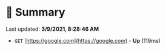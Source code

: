 # 📖 Summary
Last updated: **3/9/2021, 8:28:46 AM**

- `GET` [https://google.com](https://google.com) - **Up** (119ms)
